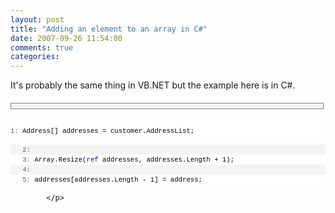 ```yaml
---
layout: post
title: "Adding an element to an array in C#"
date: 2007-09-26 11:54:00
comments: true
categories: 
---
```


It's probably the same thing in VB.NET but the example here is in C#.  <p style="border:1px solid gray;overflow:auto;font-size:8pt;width:97.5%;cursor:text;max-height:200px;line-height:12pt;font-family:consolas,'Courier New',courier,monospace;background-color:#f4f4f4;margin:20px 0 10px;padding:4px;"> <p style="overflow:visible;font-size:8pt;width:100%;color:black;line-height:12pt;font-family:consolas,'Courier New',courier,monospace;background-color:#f4f4f4;border-style:none;padding:0;"> <pre style="overflow:visible;font-size:8pt;width:100%;color:black;line-height:12pt;font-family:consolas,'Courier New',courier,monospace;background-color:white;border-style:none;margin:0;padding:0;"><span style="color:#606060;">   1:</span> Address[] addresses = customer.AddressList;</pre>
<pre style="overflow:visible;font-size:8pt;width:100%;color:black;line-height:12pt;font-family:consolas,'Courier New',courier,monospace;background-color:#f4f4f4;border-style:none;margin:0;padding:0;"><span style="color:#606060;">   2:</span></pre>
<pre style="overflow:visible;font-size:8pt;width:100%;color:black;line-height:12pt;font-family:consolas,'Courier New',courier,monospace;background-color:white;border-style:none;margin:0;padding:0;"><span style="color:#606060;">   3:</span> Array.Resize(<span style="color:#0000ff;">ref</span> addresses, addresses.Length + 1);</pre>
<pre style="overflow:visible;font-size:8pt;width:100%;color:black;line-height:12pt;font-family:consolas,'Courier New',courier,monospace;background-color:#f4f4f4;border-style:none;margin:0;padding:0;"><span style="color:#606060;">   4:</span></pre>
<pre style="overflow:visible;font-size:8pt;width:100%;color:black;line-height:12pt;font-family:consolas,'Courier New',courier,monospace;background-color:white;border-style:none;margin:0;padding:0;"><span style="color:#606060;">   5:</span> addresses[addresses.Length - 1] = address;</pre> </p>
            </p>
